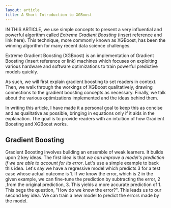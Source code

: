 ```yaml
---
layout: article
title: A Short Introduction to XGBoost
---
```


IN THIS ARTICLE, we use simple concepts to present a very influential and powerful algorithm called *Extreme Gradient Boosting* (insert reference and link here). This technique, more commonly known as XGBoost, has been the winning algorithm for many recent data science challenges.

Extreme Gradient Boosting (XGBoost) is an implementation of Gradient Boosting (insert reference or link) machines which focuses on exploiting various hardware and software optimizations to train powerful predictive models quickly. 

As such, we will first explain gradient boosting to set readers in context. Then, we walk through the workings of XGBoost qualitatively, drawing connections to the gradient boosting concepts as necessary. Finally, we talk about the various optimizations implemented and the ideas behind them. 

In writing this article, I have made it a personal goal to keep this as concise and as qualitative as possible, bringing in equations only if it aids in the explanation. The goal is to provide readers with an intuition of how Gradient Boosting and XGBoost works. 



## Gradient Boosting

Gradient Boosting involves building an ensemble of weak learners. It builds upon 2 key ideas. The first idea is that *we can improve a model's prediction if we are able to account for its error*. Let's use a simple example to back this idea. Let's say we have a regressive model which predicts 3 for a test case whose actual outcome is 1. If we know the error, which is 2 in the given example, we can fine-tune the prediction by subtracting the error, 2 ,from the original prediction, 3. This yields a more accurate prediction of 1. This begs the question, "How do we know the error?". This leads us to our second key idea. We can train a new model to predict the errors made by the model. 